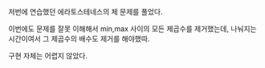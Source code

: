 저번에 연습했던 에라토스테네스의 체 문제를 풀었다.

이번에도 문제를 잘못 이해해서 min,max 사이의 모든 제곱수를 제거했는데, 나눠지는 시간이여서 그 제곱수의 배수도 제거를 해야했따.

구현 자체는 어렵지 않았다.
